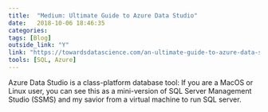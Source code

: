 ```yaml
---
title:  "Medium: Ultimate Guide to Azure Data Studio"
date:   2018-10-06 18:46:35
categories:  
tags: [Blog]
outside_link: "Y"
link: "https://towardsdatascience.com/an-ultimate-guide-to-azure-data-studio-6bc2b53db93"
tools: [SQL, Azure]
---
```

Azure Data Studio is a class-platform database tool: If you are a MacOS or Linux user, you can see this as a mini-version of SQL Server Management Studio (SSMS) and my savior from a virtual machine to run SQL server.
